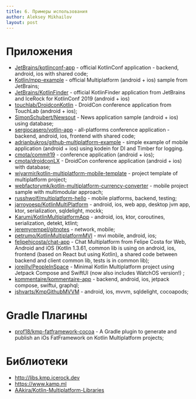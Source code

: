 ```yaml
---
title: 6. Примеры использования
author: Aleksey Mikhailov
layout: post
---
```


# Приложения
* [JetBrains/kotlinconf-app](https://github.com/JetBrains/kotlinconf-app) - official KotlinConf application - backend, android, ios with shared code;
* [Kotlin/mpp-example](https://github.com/Kotlin/mpp-example) - official Multiplatform (android + ios) sample from JetBrains;
* [JetBrains/KotlinFinder](https://github.com/JetBrains/KotlinFinder) - official KotlinFinder application from JetBrains and IceRock for KotlinConf 2019 (android + ios)
* [touchlab/DroidconKotlin](https://github.com/touchlab/DroidconKotlin) - DroidCon conference application from TouchLab (android + ios);
* [SimonSchubert/Newsout](https://github.com/SimonSchubert/Newsout) - News application sample (android + ios) using database;
* [sergiocasero/votlin-app](https://github.com/sergiocasero/votlin-app) - all-platforms conference application - backend, android, ios, frontend with shared code;
* [adrianbukros/github-multiplatform-example](https://github.com/adrianbukros/github-multiplatform-example) - simple example of mobile application (android + ios) using kodein for DI and Timber for logging.
* [cmota/commit19](https://github.com/cmota/commit19) - conference application (android + ios);
* [cmota/droidconLX](https://github.com/cmota/droidconLX) - DroidCon conference application (android + ios) with database;
* [wiyarmir/kotlin-multiplatform-mobile-template](https://github.com/wiyarmir/kotlin-multiplatform-mobile-template) - project template of multiplatform project;
* [webfactorymk/kotlin-multiplatform-currency-converter](https://github.com/webfactorymk/kotlin-multiplatform-currency-converter) - mobile project sample with multimodular approach;
* [russhwolf/multiplatform-hello](https://github.com/russhwolf/multiplatform-hello) - mobile platforms, backend, testing;
* [jarroyoesp/KotlinMultiPlatform](https://github.com/jarroyoesp/KotlinMultiPlatform) - android, ios, web app, desktop jvm app, ktor, serialization, sqldelight, mockk;
* [Karumi/KotlinMultiplatformApp](https://github.com/Karumi/KotlinMultiplatformApp) - android, ios, ktor, coroutines, serialization, detekt, ktlint;
* [jeremyrempel/gitnotes](https://github.com/jeremyrempel/gitnotes) - network, mobile;
* [petrumo/KotlinMultiplatformMVI](https://github.com/petrumo/KotlinMultiplatformMVI) - mvi mobile, android, ios;
* [felipehjcosta/chat-app](https://github.com/felipehjcosta/chat-app) - Chat Multiplatform from Felipe Costa for Web, Android and iOS (Kotlin 1.3.61, common lib is using on android, ios, frontend (based on React but using Kotlin), a shared code between backend and client common lib, tests is in common lib);
* [joreilly/PeopleInSpace](https://github.com/joreilly/PeopleInSpace) - Minimal Kotlin Multiplatform project using Jetpack Compose and SwiftUI (now also includes WatchOS version!) ;
* [kommentaire/kommentaire-app](https://github.com/kommentaire/kommentaire-app) - backend, android, ios, jetpack compose, swiftui, graphql;
* [jshvarts/KmpGithubMVVM](https://github.com/jshvarts/KmpGithubMVVM) - android, ios, mvvm, sqldelight, cocoapods;

# Gradle Плагины
* [prof18/kmp-fatframework-cocoa](https://github.com/prof18/kmp-fatframework-cocoa) - A Gradle plugin to generate and publish an iOs FatFramework on Kotlin Multiplatform projects;

# Библиотеки
* <http://libs.kmp.icerock.dev>
* <https://www.kamp.ml>
* [AAkira/Kotlin-Multiplatform-Libraries](https://github.com/AAkira/Kotlin-Multiplatform-Libraries)
